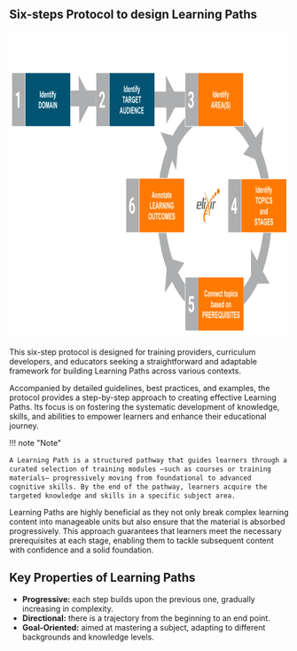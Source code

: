 ## Six-steps Protocol to design Learning Paths

<div style="text-align: left;">
    <img src="../../assets/images/protocol/LP_blu_orange_version2.png" alt="LP" width="800" height="550">
</div>

<br>
This six-step protocol is designed for training providers, curriculum developers, and educators seeking a straightforward and adaptable framework for building Learning Paths across various contexts. 

Accompanied by detailed guidelines, best practices, and examples, the protocol provides a step-by-step approach to creating effective Learning Paths. Its focus is on fostering the systematic development of knowledge, skills, and abilities to empower learners and enhance their educational journey.


!!! note "Note"

    A Learning Path is a structured pathway that guides learners through a curated selection of training modules —such as courses or training materials— progressively moving from foundational to advanced cognitive skills. By the end of the pathway, learners acquire the targeted knowledge and skills in a specific subject area.

Learning Paths are highly beneficial as they not only break complex learning content into manageable units but also ensure that the material is absorbed progressively. This approach guarantees that learners meet the necessary prerequisites at each stage, enabling them to tackle subsequent content with confidence and a solid foundation.


## Key Properties of Learning Paths

- **Progressive:** each step builds upon the previous one, gradually increasing in complexity.
- **Directional:** there is a trajectory from the beginning to an end point.
- **Goal-Oriented:** aimed at mastering a subject, adapting to different backgrounds and knowledge levels.



